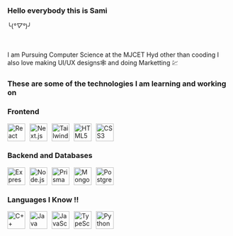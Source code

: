 ### Hello everybody this is Sami 
╰(*°▽°*)╯

<br>
<br>
I am Pursuing Computer Science at the MJCET Hyd other than cooding 
I also love making UI/UX designs🕸️ and doing Marketting 💹 
<br>

### These are some of the technologies I am learning and working on ###
### Frontend
<div style="display: flex; flex-direction: row; align-items: center;">
  <img src="https://skillicons.dev/icons?i=react" alt="React" width="40" height="40" style="margin-right: 10px;" />
  <img src="https://skillicons.dev/icons?i=nextjs" alt="Next.js" width="40" height="40" style="margin-right: 10px;" />
<!--   <img src="https://skillicons.dev/icons?i=redux" alt="Redux" width="40" height="40" style="margin-right: 10px;" /> -->
  <img src="https://skillicons.dev/icons?i=tailwind" alt="TailwindCSS" width="40" height="40" style="margin-right: 10px;" />
  <img src="https://skillicons.dev/icons?i=html" alt="HTML5" width="40" height="40" style="margin-right: 10px;" />
  <img src="https://skillicons.dev/icons?i=css" alt="CSS3" width="40" height="40" style="margin-right: 10px;" />
</div>

### Backend and Databases 
<div style="display: flex; flex-direction: row; align-items: center;">
  <img src="https://skillicons.dev/icons?i=express" alt="Express.js" width="40" height="40" style="margin-right: 10px;" />
  <img src="https://skillicons.dev/icons?i=nodejs" alt="Node.js" width="40" height="40" style="margin-right: 10px;" />
<!--   <img src="https://skillicons.dev/icons?i=fastapi" alt="FastAPI" width="40" height="40" style="margin-right: 10px;" /> -->
<!--   <img src="https://skillicons.dev/icons?i=graphql" alt="Apollo GraphQL" width="40" height="40" style="margin-right: 10px;" /> -->
  <img src="https://skillicons.dev/icons?i=prisma" alt="Prisma" width="40" height="40" style="margin-right: 10px;" />
<!--   <img src="https://skillicons.dev/icons?i=rabbitmq" alt="RabbitMQ" width="40" height="40" style="margin-right: 10px;" /> -->
  <img src="https://skillicons.dev/icons?i=mongodb" alt="MongoDB" width="40" height="40" style="margin-right: 10px;" />
  <img src="https://skillicons.dev/icons?i=postgres" alt="PostgreSQL" width="40" height="40" style="margin-right: 10px;" /> 
<!--   <img src="https://skillicons.dev/icons?i=redis" alt="Redis" width="40" height="40" style="margin-right: 10px;" /> -->
</div>

<!-- <div style="display: flex; flex-direction: row; align-items: center;">
<!--   <img src="https://skillicons.dev/icons?i=aws" alt="AWS" width="40" height="40" style="margin-right: 10px;" /> -->
<!--   <img src="https://skillicons.dev/icons?i=jenkins" alt="Jenkins" width="40" height="40" style="margin-right: 10px;" /> -->
<!--   <img src="https://skillicons.dev/icons?i=nginx" alt="Nginx" width="40" height="40" style="margin-right: 10px;" /> -->
<!--   <img src="https://skillicons.dev/icons?i=docker" alt="Docker" width="40" height="40" style="margin-right: 10px;" /> -->
<!--   <img src="https://skillicons.dev/icons?i=kubernetes" alt="Kubernetes" width="40" height="40" style="margin-right: 10px;" /> -->
<!-- </div> -->

### Languages I Know !!
<div style="display: flex; flex-direction: row; align-items: center;">
  <img src="https://skillicons.dev/icons?i=cpp" alt="C++" width="40" height="40" style="margin-right: 10px;" />
  <img src="https://skillicons.dev/icons?i=java" alt="Java" width="40" height="40" style="margin-right: 10px;" />
  <img src="https://skillicons.dev/icons?i=js" alt="JavaScript" width="40" height="40" style="margin-right: 10px;" />
  <img src="https://skillicons.dev/icons?i=ts" alt="TypeScript" width="40" height="40" style="margin-right: 10px;" />
  <img src="https://skillicons.dev/icons?i=py" alt="Python" width="40" height="40" style="margin-right: 10px;" />
</div>
